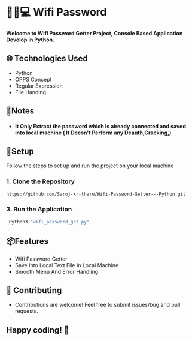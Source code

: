 
# 📶📡💻 Wifi Password
#### Welcome to Wifi Password Getter Project, Console Based Application Develop in Python.


## 🌐 Technologies Used
- Python
- OPPS Concept
- Regular Expression
- File Handing 

## 🚩Notes
- #### It Only Extract the password which is already connected and saved into local machine ( It Doesn't Perform any Deauth,Cracking,)



## 🚀Setup

Follow the steps to set up and run the project on your local machine


  ### 1. Clone the Repository
  ```bash
https://github.com/Saroj-kr-tharu/Wifi-Password-Getter---Python.git
 ```
 ### 3. Run the Application
  ```bash
   Python3 "wifi_password_get.py"
 ```
## 📦Features

- Wifi Password Getter
- Save Into Local Text File In Local Machine
- Smooth Menu And Error Handling



## 🤝 Contributing
- Contributions are welcome! Feel free to submit issues/bug and pull requests.


## Happy coding! 🎉
